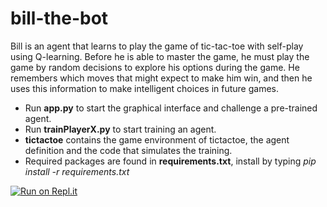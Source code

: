 # bill-the-bot

Bill is an agent that learns to play the game of tic-tac-toe with self-play using Q-learning. Before he is able to master the game, he must play the game by random decisions to explore his options during the game. He remembers which moves that might expect to make him win, and then he uses this information to make intelligent choices in future games.

- Run **app.py** to start the graphical interface and challenge a pre-trained agent.
- Run **trainPlayerX.py** to start training an agent. 
- **tictactoe** contains the game environment of tictactoe, the agent definition and the code that simulates the training.
- Required packages are found in **requirements.txt**, install by typing *pip install -r requirements.txt*

[![Run on Repl.it](https://repl.it/badge/github/RickardKarl/bill-the-bot)](https://repl.it/github/RickardKarl/bill-the-bot)